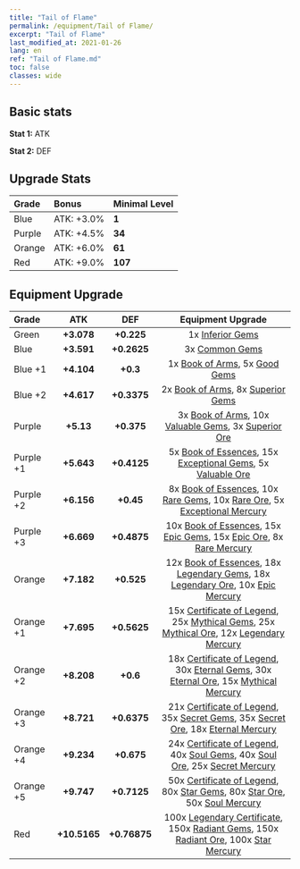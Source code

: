 ```yaml
---
title: "Tail of Flame"
permalink: /equipment/Tail of Flame/
excerpt: "Tail of Flame"
last_modified_at: 2021-01-26
lang: en
ref: "Tail of Flame.md"
toc: false
classes: wide
---
```


## Basic stats
 **Stat 1:** ATK

 **Stat 2:** DEF

## Upgrade Stats
  |     Grade    |   Bonus | Minimal Level | 
  |:-------------|:--------|:--------------| 
  | Blue | ATK: +3.0% | **1** | 
  | Purple | ATK: +4.5% | **34** | 
  | Orange | ATK: +6.0% | **61** | 
  | Red | ATK: +9.0% | **107** | 


## Equipment Upgrade
  |          Grade      | ATK | DEF | Equipment Upgrade |
  |:--------------------|:---------:|:---------:|:----------------:|
  | Green | **+3.078** | **+0.225** | 1x [ Inferior Gems](/Items/mat_54/) |
  | Blue | **+3.591** | **+0.2625** | 3x [ Common Gems](/Items/mat_69/) |
  | Blue +1 | **+4.104** | **+0.3** | 1x [ Book of Arms](/Items/mat_32/), 5x [ Good Gems](/Items/mat_4/) |
  | Blue +2 | **+4.617** | **+0.3375** | 2x [ Book of Arms](/Items/mat_71/), 8x [ Superior Gems](/Items/mat_41/) |
  | Purple | **+5.13** | **+0.375** | 3x [ Book of Arms](/Items/mat_6/), 10x [ Valuable Gems](/Items/mat_80/), 3x [ Superior Ore](/Items/mat_13/) |
  | Purple +1 | **+5.643** | **+0.4125** | 5x [ Book of Essences](/Items/mat_44/), 15x [ Exceptional Gems](/Items/mat_17/), 5x [ Valuable Ore](/Items/mat_55/) |
  | Purple +2 | **+6.156** | **+0.45** | 8x [ Book of Essences](/Items/mat_84/), 10x [ Rare Gems](/Items/mat_59/), 10x [ Rare Ore](/Items/mat_2/), 5x [ Exceptional Mercury](/Items/mat_91/) |
  | Purple +3 | **+6.669** | **+0.4875** | 10x [ Book of Essences](/Items/mat_20/), 15x [ Epic Gems](/Items/mat_94/), 15x [ Epic Ore](/Items/mat_42/), 8x [ Rare Mercury](/Items/mat_29/) |
  | Orange | **+7.182** | **+0.525** | 12x [ Book of Essences](/Items/mat_60/), 18x [ Legendary Gems](/Items/mat_31/), 18x [ Legendary Ore](/Items/mat_81/), 10x [ Epic Mercury](/Items/mat_70/) |
  | Orange +1 | **+7.695** | **+0.5625** | 15x [ Certificate of Legend](/Items/mat_96/), 25x [ Mythical Gems](/Items/mat_74/), 25x [ Mythical Ore](/Items/mat_23/), 12x [ Legendary Mercury](/Items/mat_3/) |
  | Orange +2 | **+8.208** | **+0.6** | 18x [ Certificate of Legend](/Items/mat_25/), 30x [ Eternal Gems](/Items/mat_86/), 30x [ Eternal Ore](/Items/mat_36/), 15x [ Mythical Mercury](/Items/mat_50/) |
  | Orange +3 | **+8.721** | **+0.6375** | 21x [ Certificate of Legend](/Items/mat_38/), 35x [ Secret Gems](/Items/mat_47/), 35x [ Secret Ore](/Items/mat_99/), 18x [ Eternal Mercury](/Items/mat_62/) |
  | Orange +4 | **+9.234** | **+0.675** | 24x [ Certificate of Legend](/Items/mat_100/), 40x [ Soul Gems](/Items/mat_77/), 40x [ Soul Ore](/Items/mat_8/), 25x [ Secret Mercury](/Items/mat_22/) |
  | Orange +5 | **+9.747** | **+0.7125** | 50x [ Certificate of Legend](/Items/mat_11/), 80x [ Star Gems](/Items/mat_89/), 80x [ Star Ore](/Items/mat_72/), 50x [ Soul Mercury](/Items/mat_34/) |
  | Red | **+10.5165** | **+0.76875** | 100x [ Legendary Certificate](/Items/mat_76/), 150x [ Radiant Gems](/Items/mat_52/), 150x [ Radiant Ore](/Items/mat_88/), 100x [ Star Mercury](/Items/mat_98/) |

